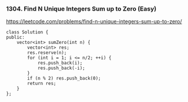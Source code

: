### 1304. Find N Unique Integers Sum up to Zero (Easy)

https://leetcode.com/problems/find-n-unique-integers-sum-up-to-zero/

```
class Solution {
public:
    vector<int> sumZero(int n) {
        vector<int> res;
        res.reserve(n);
        for (int i = 1; i <= n/2; ++i) {
            res.push_back(i);
            res.push_back(-i);
        }
        if (n % 2) res.push_back(0);
        return res;
    }
};
```
